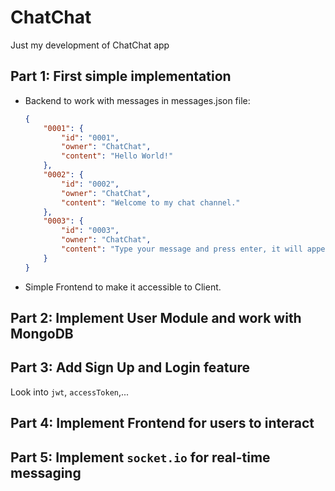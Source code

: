 # ChatChat

Just my development of ChatChat app

## Part 1: First simple implementation
- Backend to work with messages in messages.json file:
    ```json
    {
        "0001": {
            "id": "0001",
            "owner": "ChatChat",
            "content": "Hello World!"
        },
        "0002": {
            "id": "0002",
            "owner": "ChatChat",
            "content": "Welcome to my chat channel."
        },
        "0003": {
            "id": "0003",
            "owner": "ChatChat",
            "content": "Type your message and press enter, it will appear here."
        }
    }
    ```
- Simple Frontend to make it accessible to Client.

## Part 2: Implement User Module and work with MongoDB

## Part 3: Add Sign Up and Login feature

Look into `jwt`, `accessToken`,...

## Part 4: Implement Frontend for users to interact

## Part 5: Implement `socket.io` for real-time messaging
